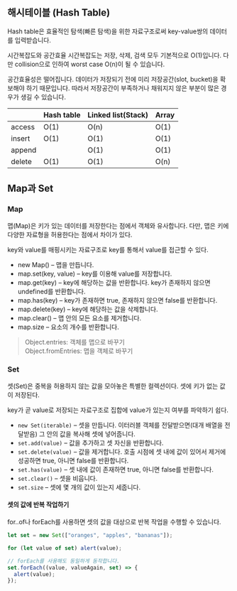 ## 해시테이블 (Hash Table)

Hash table은 효율적인 탐색(빠른 탐색)을 위한 자료구조로써 key-value쌍의 데이터를 입력받습니다.


시간복잡도와 공간효율
시간복잡도는 저장, 삭제, 검색 모두 기본적으로 O(1)입니다. 다만 collision으로 인하여 worst case O(n)이 될 수 있습니다. 

공간효율성은 떨어집니다. 데이터가 저장되기 전에 미리 저장공간(slot, bucket)을 확보해야 하기 때문입니다. 따라서 저장공간이 부족하거나 채워지지 않은 부분이 많은 경우가 생길 수 있습니다.


|  | Hash table |  Linked list(Stack)| Array |  
| -----  | -----| ----- | -----|   
| access | O(1) | O(n)  | O(1) |  
| insert | O(1) | O(1)  | O(1) |
| append |      | O(1)  | O(1) |
| delete | O(1) | O(1)  | O(n) |



## Map과 Set

### Map
맵(Map)은 키가 있는 데이터를 저장한다는 점에서 객체와 유사합니다. 다만, 맵은 키에 다양한 자료형을 허용한다는 점에서 차이가 있다.

key와 value를 매핑시키는 자료구조로 key를 통해서 value를 접근할 수 있다.

- new Map() – 맵을 만듭니다.
- map.set(key, value) – key를 이용해 value를 저장합니다.
- map.get(key) – key에 해당하는 값을 반환합니다. key가 존재하지 않으면 undefined를 반환합니다.
- map.has(key) – key가 존재하면 true, 존재하지 않으면 false를 반환합니다.
- map.delete(key) – key에 해당하는 값을 삭제합니다.
- map.clear() – 맵 안의 모든 요소를 제거합니다.
- map.size – 요소의 개수를 반환합니다.

> Object.entries: 객체를 맵으로 바꾸기<br>
> Object.fromEntries: 맵을 객체로 바꾸기

### Set
셋(Set)은 중복을 허용하지 않는 값을 모아놓은 특별한 컬렉션이다. 셋에 키가 없는 값이 저장된다.

key가 곧 value로 저장되는 자료구조로 집합에 value가 있는지 여부를 파악하기 쉽다.



- `new Set(iterable)` – 셋을 만듭니다. 이터러블 객체를 전달받으면(대개 배열을 전달받음) 그 안의 값을 복사해 셋에 넣어줍니다.
- `set.add(value)` – 값을 추가하고 셋 자신을 반환합니다.
- `set.delete(value)` – 값을 제거합니다. 호출 시점에 셋 내에 값이 있어서 제거에 성공하면 true, 아니면 false를 반환합니다.
- `set.has(value)` – 셋 내에 값이 존재하면 true, 아니면 false를 반환합니다.
- `set.clear()` – 셋을 비웁니다.
- `set.size` – 셋에 몇 개의 값이 있는지 세줍니다.


#### 셋의 값에 반복 작업하기
for..of나 forEach를 사용하면 셋의 값을 대상으로 반복 작업을 수행할 수 있습니다.

```js
let set = new Set(["oranges", "apples", "bananas"]);

for (let value of set) alert(value);

// forEach를 사용해도 동일하게 동작합니다.
set.forEach((value, valueAgain, set) => {
  alert(value);
});
```